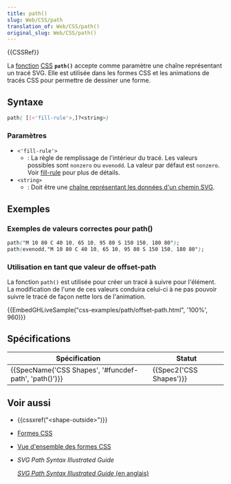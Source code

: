 ```yaml
---
title: path()
slug: Web/CSS/path
translation_of: Web/CSS/path()
original_slug: Web/CSS/path()
---
```

{{CSSRef}}

La [fonction](/fr/docs/Web/CSS/CSS_Functions) [CSS](/fr/docs/Web/CSS) **`path()`** accepte comme paramètre une chaîne représentant un tracé SVG. Elle est utilisée dans les formes CSS et les animations de tracés CSS pour permettre de dessiner une forme.

## Syntaxe

```css
path( [[<'fill-rule'>,]?<string>)
```

### Paramètres

- `<'fill-rule'>`
  - : La règle de remplissage de l'intérieur du tracé. Les valeurs possibles sont `nonzero` ou `evenodd`. La valeur par défaut est `nonzero`. Voir [fill-rule](/fr/docs/Web/SVG/Attribute/fill-rule) pour plus de détails.
- `<string>`
  - : Doit être une [chaîne représentant les données d'un chemin SVG](/fr/docs/Web/SVG/Element/path).

## Exemples

### Exemples de valeurs correctes pour path()

```css
path("M 10 80 C 40 10, 65 10, 95 80 S 150 150, 180 80");
path(evenodd,"M 10 80 C 40 10, 65 10, 95 80 S 150 150, 180 80");
```

### Utilisation en tant que valeur de offset-path

La fonction `path()` est utilisée pour créer un tracé à suivre pour l'élément. La modification de l'une de ces valeurs conduira celui-ci à ne pas pouvoir suivre le tracé de façon nette lors de l'animation.

{{EmbedGHLiveSample("css-examples/path/offset-path.html", '100%', 960)}}

## Spécifications

| Spécification                                                            | Statut                           |
| ------------------------------------------------------------------------ | -------------------------------- |
| {{SpecName('CSS Shapes', '#funcdef-path', 'path()')}} | {{Spec2('CSS Shapes')}} |

## Voir aussi

- {{cssxref("&lt;shape-outside&gt;")}}
- [Formes CSS](/fr/docs/Web/CSS/CSS_Shapes)
- [Vue d'ensemble des formes CSS](/fr/docs/Web/CSS/CSS_Shapes/Overview_of_CSS_Shapes)
- <i lang="en">SVG Path Syntax Illustrated Guide</i>

  [<i lang="en">SVG Path Syntax Illustrated Guide</i> (en anglais)](https://css-tricks.com/svg-path-syntax-illustrated-guide/)
